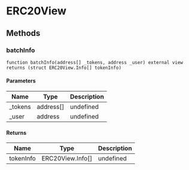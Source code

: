 # ERC20View









## Methods

### batchInfo

```solidity
function batchInfo(address[] _tokens, address _user) external view returns (struct ERC20View.Info[] tokenInfo)
```





#### Parameters

| Name | Type | Description |
|---|---|---|
| _tokens | address[] | undefined
| _user | address | undefined

#### Returns

| Name | Type | Description |
|---|---|---|
| tokenInfo | ERC20View.Info[] | undefined





